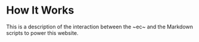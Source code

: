 # How It Works

This is a description of the interaction between the ~ec~ and the Markdown scripts to power this website.